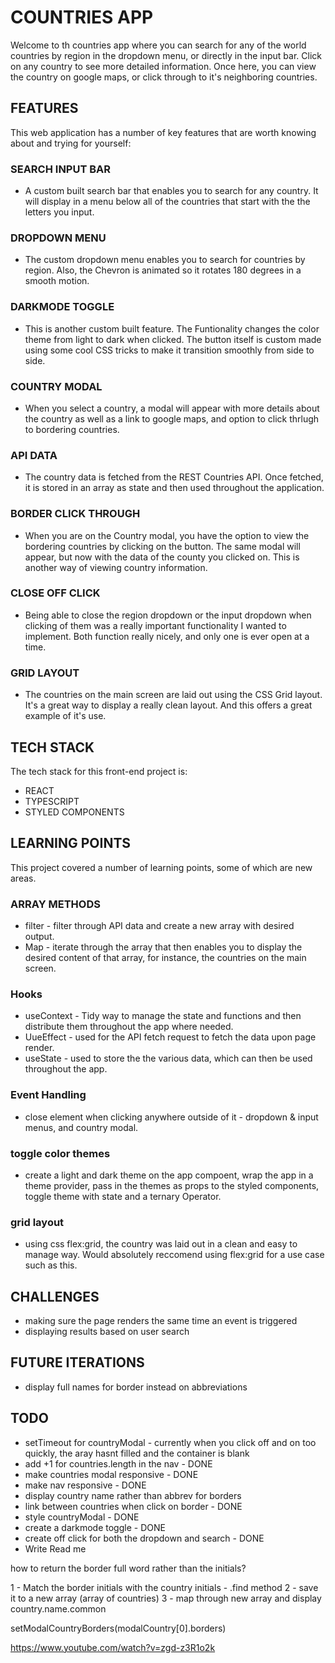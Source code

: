 # COUNTRIES APP

Welcome to th countries app where you can search for any of the world countries by region in the dropdown menu, or directly in the input bar. Click on any country to see more detailed information. Once here, you can view the country on google maps, or click through to it's neighboring countries.

## FEATURES

This web application has a number of key features that are worth knowing about and trying for yourself:

### SEARCH INPUT BAR
- A custom built search bar that enables you to search for any country. It will display in a menu below all of the countries that start with the the letters you input. 

### DROPDOWN MENU
- The custom dropdown menu enables you to search for countries by region. Also, the Chevron is animated so it rotates 180 degrees in a smooth motion.

### DARKMODE TOGGLE
- This is another custom built feature. The Funtionality changes the color theme from light to dark when clicked. The button itself is custom made using some cool CSS tricks to make it transition smoothly from side to side.

### COUNTRY MODAL
- When you select a country, a modal will appear with more details about the country as well as a link to google maps, and option to click thrlugh to bordering countries.

### API DATA
- The country data is fetched from the REST Countries API. Once fetched, it is stored in an array as state and then used throughout the application.

### BORDER CLICK THROUGH
- When you are on the Country modal, you have the option to view the bordering countries by clicking on the button. The same modal will appear, but now with the data of the county you clicked on. This is another way of viewing country information.

### CLOSE OFF CLICK
- Being able to close the region dropdown or the input dropdown when clicking of them was a really important functionality I wanted to implement. Both function really nicely, and only one is ever open at a time.
### GRID LAYOUT
- The countries on the main screen are laid out using the CSS Grid layout. It's a great way to display a really clean layout. And this offers a great example of it's use.

## TECH STACK

The tech stack for this front-end project is:

- REACT
- TYPESCRIPT
- STYLED COMPONENTS


## LEARNING POINTS

This project covered a number of learning points, some of which are new areas.

### ARRAY METHODS
  - filter - filter through API data and create a new array with desired output.
  - Map - iterate through the array that then enables you to display the desired content of that array, for instance, the countries on the main screen.
  

### Hooks
- useContext - Tidy way to manage the state and functions and then distribute them throughout the app where needed.
- UueEffect - used for the API fetch request to fetch the data upon page render. 
- useState - used to store the the various data, which can then be used throughout the app.

### Event Handling
- close element when clicking anywhere outside of it - dropdown & input menus, and country modal.

### toggle color themes 
- create a light and dark theme on the app compoent, wrap the app in a theme provider, pass in the themes as props to the styled components, toggle theme with state and a ternary Operator.

### grid layout
- using css flex:grid, the country was laid out in a clean and easy to manage way. Would absolutely reccomend using flex:grid for a use case such as this.


## CHALLENGES

- making sure the page renders the same time an event is triggered
- displaying results based on user search

## FUTURE ITERATIONS

- display full names for border instead on abbreviations 

## TODO

- setTimeout for countryModal - currently when you click off and on too quickly, the aray hasnt filled and the container is blank
- add +1 for countries.length in the nav - DONE
- make countries modal responsive - DONE
- make nav responsive - DONE
- display country name rather than abbrev for borders
- link between countries when click on border - DONE
- style countryModal - DONE
- create a darkmode toggle - DONE
- create off click for both the dropdown and search - DONE
- Write Read me

how to return the border full word rather than the initials?

1 - Match the border initials with the country initials - .find method
2 - save it to a new array (array of countries)
3 - map through new array and display country.name.common

setModalCountryBorders(modalCountry[0].borders)

https://www.youtube.com/watch?v=zgd-z3R1o2k

